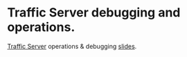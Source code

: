 # Traffic Server debugging and operations.

[Traffic Server](https://trafficserver.apache.org) operations &amp; debugging [slides](slides.html).

